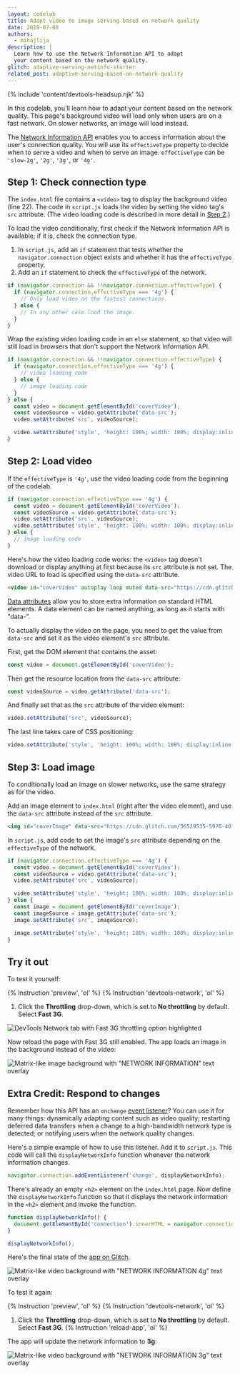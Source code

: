 ```yaml
---
layout: codelab
title: Adapt video to image serving based on network quality
date: 2019-07-08
authors:
  - mihajlija
description: |
  Learn how to use the Network Information API to adapt
  your content based on the network quality.
glitch: adaptive-serving-netinfo-starter
related_post: adaptive-serving-based-on-network-quality
---
```


{% include 'content/devtools-headsup.njk' %}

In this codelab, you'll learn how to adapt your content based on the network
quality. This page's background video will load only when users are on a fast
network. On slower networks, an image will load instead.

The
[Network Information API](https://developer.mozilla.org/en-US/docs/Web/API/NetworkInformation)
enables you to access information about the user's connection quality. You will
use its `effectiveType` property to decide when to serve a video and when to
serve an image. `effectiveType` can be `'slow-2g'`, `'2g'`, `'3g'`, or `'4g'`.

## Step 1: Check connection type

The `index.html` file contains a `<video>` tag to display the background video (line 22). The code in `script.js` loads the video by setting the video tag's `src` attribute. (The video loading code is described in more detail in [Step 2](/codelab-adapt-video-to-image-serving-based-on-network-quality#step-2:-load-video).)

To load the video conditionally, first check if the Network Information API is available; if it is, check the connection type.

1. In `script.js`, add an `if` statement that tests whether the `navigator.connection` object exists and whether it has the `effectiveType` property.
2. Add an `if` statement to check the `effectiveType` of the network.

```js
if (navigator.connection && !!navigator.connection.effectiveType) {
  if (navigator.connection.effectiveType === '4g') {
    // Only load video on the fastest connections.
  } else {
    // In any other case load the image.
  }
}
```

Wrap the existing video loading code in an `else` statement, so that video will
still load in browsers that don't support the Network Information API.

```js
if (navigator.connection && !!navigator.connection.effectiveType) {
  if (navigator.connection.effectiveType === '4g') {
    // video loading code
  } else {
    // image loading code
  }
} else {
  const video = document.getElementById('coverVideo');
  const videoSource = video.getAttribute('data-src');
  video.setAttribute('src', videoSource);

  video.setAttribute('style', 'height: 100%; width: 100%; display:inline');
}
```

## Step 2: Load video

If the `effectiveType` is `'4g'`, use the video loading code from the
beginning of the codelab.

```js
if (navigator.connection.effectiveType === '4g') {
  const video = document.getElementById('coverVideo');
  const videoSource = video.getAttribute('data-src');
  video.setAttribute('src', videoSource);
  video.setAttribute('style', 'height: 100%; width: 100%; display:inline');
} else {
  // image loading code
}
```

Here's how the video loading code works: the `<video>` tag doesn't download or display anything at first because its `src` attribute is not set. The video URL to load is specified using the `data-src` attribute.

```html
<video id="coverVideo" autoplay loop muted data-src="https://cdn.glitch.com/b6491350-b058-4eb6-aa6c-55c93122073e%2FMatrix%2C%20Console%2C%20Hacking%2C%20Code.mp4?1551464245607"></video>
```

[Data attributes](https://developer.mozilla.org/en-US/docs/Learn/HTML/Howto/Use_data_attributes) allow you to store extra information on standard HTML elements. A data element can be named anything, as long as it starts with "data-".

To actually display the video on the page, you need to get the value from `data-src` and set it as the video element's `src` attribute.

First, get the DOM element that contains the asset:

```js
const video = document.getElementById('coverVideo');
```

Then get the resource location from the `data-src` attribute:

```js
const videoSource = video.getAttribute('data-src');
```

And finally set that as the `src` attribute of the video element:

```js
video.setAttribute('src', videoSource);
```

The last line takes care of CSS positioning:

```js
video.setAttribute('style', 'height: 100%; width: 100%; display:inline');
```

## Step 3: Load image

To conditionally load an image on slower networks, use the same strategy as for
the video.

Add an image element to `index.html` (right after the video element), and use
the `data-src` attribute instead of the `src` attribute.

```html
<img id="coverImage" data-src="https://cdn.glitch.com/36529535-5976-40f8-979b-40c898b86bd0%2F36529535-5976-40f8-979b-40c898b86bd0_1_Sn80dgiwpMjBVrqjfiDbnA.jpg?1553003835358" />
```

In `script.js`, add code to set the image's `src` attribute depending on the
`effectiveType` of the network.

```js
if (navigator.connection.effectiveType === '4g') {
  const video = document.getElementById('coverVideo');
  const videoSource = video.getAttribute('data-src');
  video.setAttribute('src', videoSource);

  video.setAttribute('style', 'height: 100%; width: 100%; display:inline');
} else {
  const image = document.getElementById('coverImage');
  const imageSource = image.getAttribute('data-src');
  image.setAttribute('src', imageSource);

  image.setAttribute('style', 'height: 100%; width: 100%; display:inline');
}
```

## Try it out

To test it yourself:

{% Instruction 'preview', 'ol' %}
{% Instruction 'devtools-network', 'ol' %}
1. Click the **Throttling** drop-down, which is set to **No throttling** by default. Select **Fast 3G**.

<img class="w-screenshot" src="./devtools_network_throttling.png" alt='DevTools Network tab with Fast 3G throttling option highlighted'>

Now reload the page with Fast 3G still enabled. The app loads an image in the background instead of the video:

<img class="w-screenshot" src="./netinfo_app_image.png" alt='Matrix-like image background with "NETWORK INFORMATION" text overlay'>

## Extra Credit: Respond to changes

Remember how this API has an `onchange`
[event listener](/adaptive-serving-based-on-network-quality#how-it-works)?
You can use it for many things: dynamically adapting content such as video quality; restarting deferred data transfers when a change to a high-bandwidth network type is detected; or notifying users when the network quality changes.

Here's a simple example of how to use this listener. Add it to `script.js`. This
code will call the `displayNetworkInfo` function whenever the network
information changes.

```js
navigator.connection.addEventListener('change', displayNetworkInfo);
```

There's already an empty `<h2>` element on the `index.html` page. Now define the
`displayNetworkInfo` function so that it displays the network information in the
`<h2>` element and invoke the function.

```js
function displayNetworkInfo() {
  document.getElementById('connection').innerHTML = navigator.connection.effectiveType;
}

displayNetworkInfo();
```

Here's the final state of the [app on Glitch](https://glitch.com/~adaptive-serving-netinfo).

<img class="w-screenshot" src="./netinfo_app_video_background.png" alt='Matrix-like video background with "NETWORK INFORMATION 4g" text overlay'>

To test it again:

{% Instruction 'preview', 'ol' %}
{% Instruction 'devtools-network', 'ol' %}
1. Click the **Throttling** drop-down, which is set to **No throttling** by default. Select **Fast 3G**.
{% Instruction 'reload-app', 'ol' %}

The app will update the network information to **3g**:

<img class="w-screenshot" src="./netinfo_app_3g.png" alt='Matrix-like video background with "NETWORK INFORMATION 3g" text overlay'>
